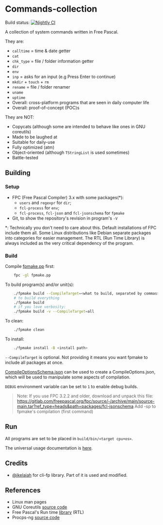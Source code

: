 # Commands-collection

Build status:
[![Nightly CI](https://github.com/lebao3105/Commands-collection/actions/workflows/nightly.yml/badge.svg)](https://github.com/lebao3105/Commands-collection/actions/workflows/nightly.yml)

A collection of system commands written in Free Pascal.

They are:

* `calltime` = time & date getter
* `cat`
* `chk_type` = file / folder information getter
* `dir`
* `env`
* `inp` = asks for an input (e.g Press Enter to continue)
* `mkdir` + `touch` + `rm`
* `rename` = file / folder renamer
* `uname`
* `uptime`
* Overall: cross-platform programs that are seen in daily computer life
* Overall: proof-of-concept (POC)s

They are NOT:

* Copycats (although some are intended to behave like ones in GNU coreutils)
* Made to be laughed at
* Suitable for daily-use
* Fully optimized (atm)
* Object-oriented (although `TStringList` is used sometimes)
* Battle-tested

## Building

### Setup

* FPC (Free Pascal Compiler) 3.x with some packages(\*):
    * `users` and `regexpr` for `dir`;
    * `fcl-process` for `env`;
    * `fcl-process`, `fcl-json` and `fcl-jsonschema` for `fpmake`
* Git, to show the repository's revision in program's `-V`

\*: Technically you don't need to care about this. Default installations of FPC include them all.
Some Linux distributions like Debian separate packages into categories for easier management.
The RTL (Run Time Library) is always included as the very critical dependency of the program.

### Build

Compile [fpmake.pp](fpmake.pp) first:
```bash
    fpc -gl fpmake.pp
```

To build program(s) and/or unit(s):

```bash
    ./fpmake build --CompileTarget=<what to build, separated by commas>
    # to build everything
    ./fpmake build
    # if you love verbosity:
    ./fpmake build -v --CompileTarget=all
```

To clean:

```bash
    ./fpmake clean
```

To install:

```bash
    ./fpmake install -B <install path>
```

`--CompileTarget` is optional. Not providing it means you want fpmake to include all packages at once.

[CompileOptionsSchema.json](CompileOptionsSchema.json) can be used to create a CompileOptions.json, which will be used to manipulate some aspects of compilation.

`DEBUG` environment variable can be set to `1` to enable debug builds.

> Note: If you use FPC 3.2.2 and older, download and unpack this file:
> https://gitlab.com/freepascal.org/fpc/source/-/archive/main/source-main.tar?ref_type=heads&path=packages/fcl-jsonschema
> Add -sp <path to unpacked file> to fpmake's compilation (first command)

## Run

All programs are set to be placed in `build/bin/<target cpu+os>`.

The universal usage documentation is [here](USAGE.md).

## Credits

* [@ikelaiah](https://github.com/ikelaiah) for cli-fp library. Part of it is used and modified.

## References

* Linux man pages
* GNU Coreutils [source code](https://github.com/coreutils/coreutils)
* Free Pascal's Run time [library](https://www.freepascal.org/docs-html/rtl/index.html) (RTL)
* Procps-ng [source code](https://gitlab.com/procps-ng/procps)